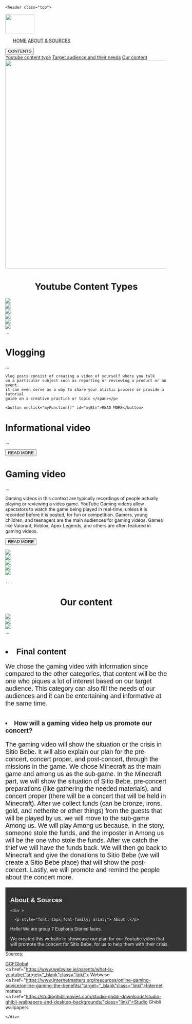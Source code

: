 <!DOCTYPE html>
<html lang="en">
<meta charset="UTF-8">
<title> LIFELABS 9 Euphoria Fried Chicken :)</title>
<meta name="viewport" content="width=device-width,initial-scale=1">

<head>

  
<link
  rel="stylesheet"
  href="https://cdn.jsdelivr.net/npm/swiper@8/swiper-bundle.min.css"
/>

</head>
<style>

.dropbtn {
  background-color: #54ab58;
  color: white;
  padding: 16px;
  font-size: 16px;
  border: none;

  text-decoration: blink;
border-radius: 50px;
}



.dropdown {
  position: relative;
  display: inline-block;
}

.dropdown-content {
  display: none;
  position: absolute;
  background-color: #f1f1f1;
  min-width: 160px;
  box-shadow: 0px 8px 16px 0px rgba(0,0,0,0.2);
  z-index: 1;
  
}

.dropdown-content a {
  color: black;
  padding: 12px 16px;
  text-decoration: none;
  display: block;
    background-color :#d7ebfc ;
    co

}

.dropdown-content a:hover {background-color: #d4ddff;



}

.dropdown:hover .dropdown-content {display: block;}

.dropdown:hover .dropbtn {background-color: #46874a;}


li,a {

  font-size: 16px;
  text-decoration: none;
}

.top {


  display: flex;
  justify-content: space-between;
  align-items: center;
  
  padding-left: 75px;
  padding-right: 105px;
  position: fixed;
  top: 0;
  width: 88.8%;
  background-color: black;
  z-index: 9999;


}

.logo {


  cursor: pointer;
  margin-right: auto;
  width: 150px;
}

.navlinks {

  

}

.navlinks li {

  margin: 20px;
  display: inline-block;
  padding: 0px 5px;

}


.navlinks a { 

transition: all 0.4s ease 0s;
 color: white;
 margin: 20px;
  display: inline-block;
  padding: 0px 10px;


}


.navlinks li a:hover { 


color: deeppink;

} 
.navlinks li a:hover:after{

  content: "";
  position: absolute;
  background-color: whitesmoke;
  height: 3px;
  width: 100%;
  left: 0;
  bottom: -10px;

}

.intro1 {

padding-top: 95px;


}


.yct {

  background-color: #54ab58;
  color: white;
  padding: 20px;
 font-family: 'arial';


}

body{

background: black ;
background-size: cover;
background-repeat: no-repeat;

}

.container {

  width: 100%;
  height: 100vh;
  background-image: url(https://i.pinimg.com/originals/1c/e8/19/1ce819a2951c63dd7659734a80020f90.png);
  background-size: contain; 
  background : height ;
  align-items: center;
  justify-content: center;
  padding-top: 50px;
  padding-bottom: 0px;


  

}

.container2 {

  width: 100%;
  height: 100vh;
 background-image: url(https://i.pinimg.com/originals/1c/e8/19/1ce819a2951c63dd7659734a80020f90.png);
  background-size: contain; 
  background : height ;
  align-items: center;
  justify-content: center;
  padding-top: 50px;
  padding-bottom: 0px;
  

}

.container3 {

  width: 100%;
  height: 100vh;
  background-image: url(https://i.pinimg.com/originals/1c/e8/19/1ce819a2951c63dd7659734a80020f90.png);
  background-size: contain; 
  background : height ;
  align-items: center;
  justify-content: center;
  padding-top: 50px;
  padding-bottom: 0px;
  

}


.swiper {


  width: 77%;
  height: 80%;
   box-shadow: 0px 8px 16px 0px rgba(7,7,7,7.7);
  
  
}

.swiper-slide img {

  width: 100%;
}

 #more {display: none;}
 #more2 {display: none;}
 #more3 {display: none;}



 .categories{

  display: flex;
  background-image: url(https://i.ytimg.com/vi/DyARxglgEn8/maxresdefault.jpg);
  margin: 20px;

  align-content: center;
  justify-content: center;
  padding-bottom: 20px;
  padding-top: 20px;
  
  
  
 }

 .categories > div {
background-color:transparent;
align-items: center;
justify-content: center;
margin: 20px;
width: 100%;
border-radius: 5px;
box-shadow: 0px 8px 16px 0px rgba(6,6,6,6.6);
font-family: 'Dancing Script', cursive;
color: whitesmoke;
padding-left: 20px;
padding-bottom: 15px;
padding: 10px;
font-weight: bold;

 

 }

 
 }

 .cat1 , .cat2 , .cat3 {


text-align: center;
padding: 10px;

 }


#myBtn, #myBtn2 , #myBtn3 {


background-color:#63bf68 ;
border-radius: 20px;
padding: 15px;
border-width: 1px;
} 


#myBtn{

transition-duration: 0.4s;
cursor: pointer;

} 

#myBtn2 {

transition-duration: 0.4s;
cursor: pointer;

} 

#myBtn3 {

  transition-duration: 0.4s;
  cursor: pointer;

}

#myBtn:hover , #myBtn2:hover , #myBtn3:hover {

  background-color: #549e57;

}

.p1 {

  font-family: 'Open Sans', sans-serif;
}


 .hh {

  font-family: 'arial';
 }

 #third {

background-color: #c5e3c7;
color: black;
padding: 10px;
margin-top: 10px;
margin-left: 20px;
margin-right: 20px;
margin-bottom: 10px;

 }

 .thirdp {


font-family: 'Mulish', sans-serif;
font-size: 20px;
 }

 .thirdul {

font-family: 'Dancing Script', cursive;

 }

.oc {

   background-color: #54ab58;
  color: white;
 padding: 15px;
 font-family: 'arial';
}

.final {

  color: black;
  background-repeat: no-repeat;
  background-size: cover;
  padding: 30px;
  background-color: whitesmoke;



}

.aands{

  display: flex;
}


.linki{

  color: white;
  text-decoration: underline;
  font-family: arial;
}


</style>

<body>

  <!-- Navbar stays on top-->

    <header class="top">
    
<img class="logo" src="logo.png" height="60px" width="90px" >
<nav>
  
<ul class="navlinks">
  
  <a href="#first">HOME</a>
   <a href="#about">ABOUT & SOURCES</a>
 
</ul>


</nav>

<div class="dropdown">
  <button class="dropbtn">CONTENTS</button>
  <div class="dropdown-content">
    <a href="#second">Youtube content type</a>
    <a href="#third2">Target audience and their needs</a>
    <a href="#fourth">Our content</a>
    
  </div>

</div>
  </header>

<img class="intro1" id="first" src="hayst.gif" height="650px" width="1333px">



<div id="second" >

 
  
<h1 class="yct"  style="text-align: center;"> Youtube Content Types</h1>

</div>
 
<div class="container"  >

  

<!-- Slider main container -->
<div class="swiper">
  <!-- Additional required wrapper -->
  <div class="swiper-wrapper">
    <!-- Slides -->
    <div class="swiper-slide"><img src="youtube.gif"></div>
    <div class="swiper-slide"><img src="whatisyt.gif"></div>
    <div class="swiper-slide"><img src="threecat.gif"></div>
    <div class="swiper-slide"><img src="vlogging.gif"></div>
    <div class="swiper-slide"><img src="informational.gif"></div>
    <div class="swiper-slide"><img src="gaming.gif"></div>
    ...
  </div>

  <!-- If we need pagination -->
  <div class="swiper-pagination"></div>

  <!-- If we need navigation buttons -->
  <div class="swiper-button-prev"></div>
  <div class="swiper-button-next"></div>

  
</div></div>




  </div>
  







<div class="categories">

  <div class="cat1">
    
   <h1 class="hh">Vlogging</h1>

   <p class="p1">  <span id="dots">...</span> <span id="more">

    Vlog posts consist of creating a video of yourself where you talk
    on a particular subject such as reporting or reviewing a product or an event.
    it can even serve as a way to share your atistic process or provide a tutorial 
    guide on a creative practice or topic </span></p>

    <button onclick="myFunction()" id="myBtn">READ MORE</button>

  

</div>




<div class="cat2">
  
<h1 class="hh" >Informational video</h1>

<p class="p1"> <span id="dotss"> ... </span> <span id="more2">
  When creating an informational video, a different set of techniques are used than when writing a screenplay. In informational videos, we need to address a specific issue. The usage of visuals and the placement of shots are frequently specified in video scripts. Information is frequently delivered by a narrator via voiceover, on-camera narration, or both. Two columns—one for graphics and the other for audio—are used most frequently in informational video formats. Another approach makes use of a screenplay style that has been adjusted to add a column on the right just for voice-over narration. It's also important to write well because it affects how other people will comprehend the information given.</span></p>

<button onclick="button2()" id="myBtn2">READ MORE</button>


</div>

<div class="cat3">
  
<h1 class="hh" > Gaming video</h1>

<p class="p1"> <span id="dotsss"> ... </span> <span id="more3">

Gaming videos in this context are typically recordings of people actually playing or reviewing a video game. YouTube Gaming videos allow spectators to watch the game being played in real-time, unless it is recorded before it is posted, for fun or competition.  Gamers, young children, and teenagers are the main audiences for gaming videos. Games like Valorant, Roblox, Apex Legends, and others are often featured in gaming videos.</span></p>

<button onclick="button3()" id="myBtn3">READ MORE</button>



</div>
   
</div>

<div class="container2" id="third2">

  
<!-- Slider main container -->
<div class="swiper">
  <!-- Additional required wrapper -->
  <div class="swiper-wrapper">
    <!-- Slides -->
    <div class="swiper-slide"><img src="taatn.gif"></div>
    <div class="swiper-slide"><img src="ta.gif"></div>
    <div class="swiper-slide"><img src="fi.gif"></div>
    <div class="swiper-slide"><img src="fv.gif"></div>
    <div class="swiper-slide"><img src="fg.gif"></div>
    
    ...
  </div>

  <!-- If we need pagination -->
  <div class="swiper-pagination"></div>

  <!-- If we need navigation buttons -->
  <div class="swiper-button-prev"></div>
  <div class="swiper-button-next"></div>

  
</div></div>


<div id="fourth">

<h1 class="oc" id="fourth" style="text-align: center;"> Our content</h1>

</div>

<div class="container3" id="third2">

  
<!-- Slider main container -->
<div class="swiper">
  <!-- Additional required wrapper -->
  <div class="swiper-wrapper">
    <!-- Slides -->
    <div class="swiper-slide"><img src="cc.gif"></div>
    <div class="swiper-slide"><img src="gaming.gif"></div>
     <div class="swiper-slide"><img src="fg.gif"></div>
    ...
  </div>

  <!-- If we need pagination -->
  <div class="swiper-pagination"></div>

  <!-- If we need navigation buttons -->
  <div class="swiper-button-prev"></div>
  <div class="swiper-button-next"></div>

  
</div></div>


<div class="final">
  
  <h1 class="finalh">

  <li style="font-size: 25px; font-family: arial;">Final content</li>

</h1>

  <p style="font-size:20px;  font-family: arial;">We chose the gaming video with information since compared to the other categories, that content will be the one who piques a lot of interest based on our target audience. This category can also fill the needs of our audiences and it can be entertaining and informative at the same time. </p>
<h1>
  <li style="font-size: 20px; font-family: arial;">How will a gaming video help us promote our concert?</li></h1>

  <p style="font-size:20px; font-family: arial;"> The gaming video will show the situation or the crisis in Sitio Bebe. It will also explain our plan for the pre-concert, concert proper, and post-concert, through the missions in the game. We chose Minecraft as the main game and among us as the sub-game. In the Minecraft part, we will show the situation of Sitio Bebe, pre-concert preparations (like gathering the needed materials), and concert proper (there will be a concert that will be held in Minecraft). After we collect funds (can be bronze, irons, gold, and netherite or other things) from the guests that will be played by us, we will move to the sub-game Among us. We will play Among us because, in the story, someone stole the funds, and the imposter in Among us will be the one who stole the funds. After we catch the thief we will have the funds back. We will then go back to Minecraft and give the donations to Sitio Bebe (we will create a Sitio Bebe place) that will show the post-concert. Lastly, we will promote and remind the people about the concert more.

  </p>




</div>



  </div>


  <div class="aands" style="color:whitesmoke;float: left; width: 500px; padding-left: 15px; padding-right: 50px; background-color: #323333;">

<h1 id="about" style="font-size: 20px; font-family: arial; color: whitesmoke; background-color: #323333; padding-right: 50px;"> About & Sources</h1>

    <div >
      
      <p style="font: 15px;font-family: arial;"> About :</p>

 <p style="font-family: arial">Hello! We are group 7 Euphoria Stoned faces. <br>

 We created this website to showcase our plan for our Youtube video that will promote the concert for Sitio Bebe, for us to help them with their crisis.</p></div>


    </div>

    <div style="color: whitesmoke;background-color: #323333;padding: 17px;" >
      
  
<p style="font: 20px;font-family: arial; ">Sources: </p>

<a href="https://edu.gcfglobal.org/en/youtube/what-is-youtube/1/" target="_blank" class="linki">GCFGlobal</a><br>
<a href="https://www.webwise.ie/parents/what-is-youtube/"target="_blank"class="linki"> Webwise</a><br>
<a href="https://www.internetmatters.org/resources/online-gaming-advice/online-gaming-the-benefits/"target="_blank"class="linki">Internet matters</a><br>
<a href="https://studioghiblimovies.com/studio-ghibli-downloads/studio-ghibli-wallpapers-and-desktop-backgrounds/"class="linki">Studio Ghibli wallpapers</a>




    </div>
    
  


  </div>

<script src="https://cdn.jsdelivr.net/npm/swiper@8/swiper-bundle.min.js"></script>


<script >

  <!-- Navbar stays on top-->
  
const swiper = new Swiper('.swiper', {
  
  loop: true,

  
  pagination: {
    el: '.swiper-pagination',
    clickable : true,

  },

 
  navigation: {
    nextEl: '.swiper-button-next',
    prevEl: '.swiper-button-prev',
  },

  // And if we need scrollbar
  scrollbar: {
    el: '.swiper-scrollbar',
  },
});

</script>


<script>
  
function myFunction() {
  var dots = document.getElementById("dots");
  var moreText = document.getElementById("more");
  var btnText = document.getElementById("myBtn");

  if (dots.style.display === "none") {
    dots.style.display = "inline";
    btnText.innerHTML = "Read more";
    moreText.style.display = "none";
  } else {
    dots.style.display = "none";
    btnText.innerHTML = "READ LESS";
    moreText.style.display = "inline";
  }
}

</script>

<script >
  
function button2() {

var dots = document.getElementById("dotss");
var moreText = document.getElementById("more2");
var btnText = document.getElementById("myBtn2");

 if (dots.style.display === "none") {
    dots.style.display = "inline";
    btnText.innerHTML = "Read more";
    moreText.style.display = "none";
  } else {
    dots.style.display = "none";
    btnText.innerHTML = "READ LESS";
    moreText.style.display = "inline";
  }
}


</script>


<script >
  
function button3() {

var dots = document.getElementById("dotsss");
var moreText = document.getElementById("more3");
var btnText = document.getElementById("myBtn3");

 if (dots.style.display === "none") {
    dots.style.display = "inline";
    btnText.innerHTML = "Read more";
    moreText.style.display = "none";
  } else {
    dots.style.display = "none";
    btnText.innerHTML = "READ LESS";
    moreText.style.display = "inline";
  }
}


</script>




</body>
</html>
